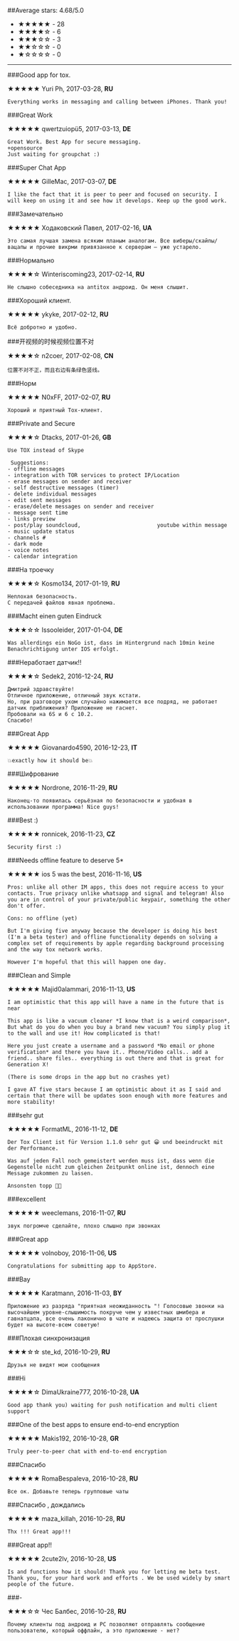 ##Average stars: 4.68/5.0

- ★★★★★ - 28
- ★★★★☆ - 6
- ★★★☆☆ - 3
- ★★☆☆☆ - 0
- ★☆☆☆☆ - 0

---

###Good app for tox.

★★★★★ Yuri Ph, 2017-03-28, **RU**

```
Everything works in messaging and calling between iPhones. Thank you!
```

###Great Work

★★★★★ qwertzuiopü5, 2017-03-13, **DE**

```
Great Work. Best App for secure messaging. 
+opensource
Just waiting for groupchat :)
```

###Super Chat App

★★★★★ GilleMac, 2017-03-07, **DE**

```
I like the fact that it is peer to peer and focused on security. I will keep on using it and see how it develops. Keep up the good work.
```

###Замечательно

★★★★★ Ходаковский Павел, 2017-02-16, **UA**

```
Это самая лучшая замена всяким планым аналогам. Все виберы/скайпы/вацапы и прочие викрми привязанное к серверам — уже устарело.
```

###Нормально

★★★★☆ Winteriscoming23, 2017-02-14, **RU**

```
Не слышно собеседника на antitox андроид. Он меня слышит.
```

###Хороший клиент.

★★★★★ ykyke, 2017-02-12, **RU**

```
Всё добротно и удобно.
```

###开视频的时候视频位置不对

★★★★☆ n2coer, 2017-02-08, **CN**

```
位置不对不正，而且右边有条绿色竖线。
```

###Норм

★★★★★ N0xFF, 2017-02-07, **RU**

```
Хороший и приятный Tox-клиент.
```

###Private and Secure

★★★★☆ Dtacks, 2017-01-26, **GB**

```
Use TOX instead of Skype 

 Suggestions:
- offline messages
- integration with TOR services to protect IP/Location
- erase messages on sender and receiver
- self destructive messages (timer)
- delete individual messages
- edit sent messages
- erase/delete messages on sender and receiver
- message sent time
- links preview
- post/play soundcloud,                        youtube within message
- music update status
- channels # 
- dark mode
- voice notes
- calendar integration
```

###На троечку

★★★★☆ Kosmo134, 2017-01-19, **RU**

```
Неплохая безопасность. 
С передачей файлов явная проблема.
```

###Macht einen guten Eindruck

★★★☆☆ Issooleider, 2017-01-04, **DE**

```
Was allerdings ein NoGo ist, dass im Hintergrund nach 10min keine Benachrichtigung unter IOS erfolgt.
```

###Неработает датчик!!

★★★★☆ Sedek2, 2016-12-24, **RU**

```
Дмитрий здравствуйте!
Отличное приложение, отличный звук кстати.
Но, при разговоре ухом случайно нажимается все подряд, не работает датчик приближения? Приложение не гаснет.
Пробовали на 6S и 6 с 10.2.
Спасибо!
```

###Great App

★★★★★ Giovanardo4590, 2016-12-23, **IT**

```
💥exactly how it should be💥
```

###Шифрование

★★★★★ Nordrone, 2016-11-29, **RU**

```
Наконец-то появилась серьёзная по безопасности и удобная в использовании программа! Nice guys!
```

###Best :)

★★★★★ ronnicek, 2016-11-23, **CZ**

```
Security first :)
```

###Needs offline feature to deserve 5*

★★★★★ ios 5 was the best, 2016-11-16, **US**

```
Pros: unlike all other IM apps, this does not require access to your contacts. True privacy unlike whatsapp and signal and telegram! Also you are in control of your private/public keypair, something the other don't offer.

Cons: no offline (yet)

But I'm giving five anyway because the developer is doing his best (I'm a beta tester) and offline functionality depends on solving a complex set of requirements by apple regarding background processing and the way tox network works.

However I'm hopeful that this will happen one day.
```

###Clean and Simple

★★★★★ Majid0alammari, 2016-11-13, **US**

```
I am optimistic that this app will have a name in the future that is near

This app is like a vacuum cleaner *I know that is a weird comparison*, But what do you do when you buy a brand new vacuum? You simply plug it to the wall and use it! How complicated is that!

Here you just create a username and a password *No email or phone verification* and there you have it.. Phone/Video calls.. add a friend.. share files.. everything is out there and that is great for Generation X!

(There is some drops in the app but no crashes yet)

I gave AT five stars because I am optimistic about it as I said and certain that there will be updates soon enough with more features and more stability!
```

###sehr gut

★★★★★ FormatML, 2016-11-12, **DE**

```
Der Tox Client ist für Version 1.1.0 sehr gut 😀 und beeindruckt mit der Performance. 

Was auf jeden Fall noch gemeistert werden muss ist, dass wenn die Gegenstelle nicht zum gleichen Zeitpunkt online ist, dennoch eine Message zukommen zu lassen. 

Ansonsten topp 👍🏻
```

###excellent

★★★★★ weeclemans, 2016-11-07, **RU**

```
звук погромче сделайте, плохо слышно при звонках
```

###Great app

★★★★★ volnoboy, 2016-11-06, **US**

```
Congratulations for submitting app to AppStore.
```

###Вау

★★★★★ Karatmann, 2016-11-03, **BY**

```
Приложение из разряда "приятная неожиданность "! Голосовые звонки на высочайшем уровне-слышимость покруче чем у известных шмибера и гавнатцапа, все очень лаконично в чате и надеюсь защита от прослушки будет на высоте-всем советую!
```

###Плохая синхронизация

★★★☆☆ ste_kd, 2016-10-29, **RU**

```
Друзья не видят мои сообщения
```

###Hi

★★★★☆ DimaUkraine777, 2016-10-28, **UA**

```
Good app thank you) waiting for push notification and multi client support
```

###One of the best apps to ensure end-to-end encryption

★★★★★ Makis192, 2016-10-28, **GR**

```
Truly peer-to-peer chat with end-to-end encryption
```

###Спасибо

★★★★★ RomaBespaleva, 2016-10-28, **RU**

```
Все ок. Добавьте теперь групповые чаты
```

###Спасибо , дождались

★★★★★ maza_killah, 2016-10-28, **RU**

```
Thx !!! Great app!!!
```

###Great app!!

★★★★★ 2cute2lv, 2016-10-28, **US**

```
Is and functions how it should! Thank you for letting me beta test. Thank you, for your hard work and efforts . We be used widely by smart people of the future.
```

###-

★★★☆☆ Чес Балбес, 2016-10-28, **RU**

```
Почему клиенты под андроид и PC позволяют отправлять сообщение пользователю, который оффлайн, а это приложение - нет?
```

